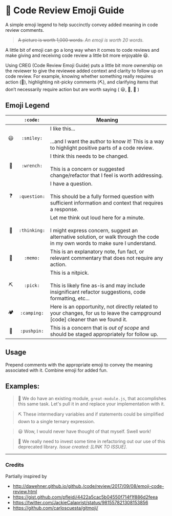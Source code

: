 # 📘 Code Review Emoji Guide

A simple emoji legend to help succinctly convey added meaning in code review comments.

> ~~A picture is worth 1,000 words.~~ _An emoji is worth 20 words._

A little bit of emoji can go a long way when it comes to code reviews and make giving and receiving code review a little bit more enjoyable 😃.

Using CREG (Code Review Emoji Guide) puts a little bit more ownership on the reviewer to give the reviewee added context and clarity to follow up on code review. For example, knowing whether something really requires action (🔧), highlighting nit-picky comments (⛏), and clarifying items that don’t necessarily require action but are worth saying ( 😃, 📝, 🤔 )

## Emoji Legend

|     |   `:code:`   | Meaning                                                                                                                                                                             |
| :-: | :----------: | ----------------------------------------------------------------------------------------------------------------------------------------------------------------------------------- |
| 😃  |  `:smiley:`  | I like this... <br /><br /> ...and I want the author to know it! This is a way to highlight positive parts of a code review.                                                        |
| 🔧  |  `:wrench:`  | I think this needs to be changed. <br /><br />This is a concern or suggested change/refactor that I feel is worth addressing.                                                       |
| ❓  | `:question:` | I have a question. <br /><br /> This should be a fully formed question with sufficient information and context that requires a response.                                            |
| 🤔  | `:thinking:` | Let me think out loud here for a minute. <br /><br /> I might express concern, suggest an alternative solution, or walk through the code in my own words to make sure I understand. |
| 📝  |   `:memo:`   | This is an explanatory note, fun fact, or relevant commentary that does not require any action.                                                                                     |
|  ⛏  |   `:pick:`   | This is a nitpick. <br /><br /> This is likely fine as-is and may include insignificant refactor suggestions, code formatting, etc...                                               |
|  🏕  | `:camping:`  | Here is an opportunity, not directly related to your changes, for us to leave the campground [code] cleaner than we found it.                                                       |
| 📌  | `:pushpin:`  | This is a concern that is _out of scope_ and should be staged appropriately for follow up.                                                                                          |

## Usage

Prepend comments with the appropriate emoji to convey the meaning associated with it. Combine emoji for added fun.

## Examples:

> 🔧 We do have an existing module, `great-module.js`, that accomplishes this same task. Let's pull it in and replace your implementation with it.

> ⛏ These intermediary variables and if statements could be simplified down to a single ternary expression.

> 😃 Wow, I would never have thought of that myself. Swell work!

> 📌 We really need to invest some time in refactoring out our use of this deprecated library. _Issue created: [LINK TO ISSUE]_.

---

### Credits

Partially inspired by

* http://dawehner.github.io/github,/code/review/2017/09/08/emoji-code-review.html
* https://gist.github.com/pfleidi/4422a5cac5b04550f714f1f886d2feea
* https://twitter.com/JackieCalaprist/status/981557821308153856
* https://github.com/carloscuesta/gitmoji/
